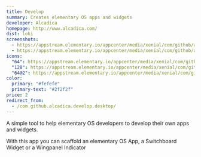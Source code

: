 ```yaml
---
title: Develop
summary: Creates elementary OS apps and widgets
developer: Alcadica
homepage: http://www.alcadica.com/
dist: loki
screenshots:
  - https://appstream.elementary.io/appcenter/media/xenial/com/github/alcadica.develop.desktop/ABEA72FBEE157E4628262A6A32DDE31B/screenshots/image-1_orig.png
  - https://appstream.elementary.io/appcenter/media/xenial/com/github/alcadica.develop.desktop/ABEA72FBEE157E4628262A6A32DDE31B/screenshots/image-2_orig.png
icons:
  "64": https://appstream.elementary.io/appcenter/media/xenial/com/github/alcadica.develop.desktop/ABEA72FBEE157E4628262A6A32DDE31B/icons/64x64/com.github.alcadica.develop_com.github.alcadica.develop.png
  "128": https://appstream.elementary.io/appcenter/media/xenial/com/github/alcadica.develop.desktop/ABEA72FBEE157E4628262A6A32DDE31B/icons/128x128/com.github.alcadica.develop_com.github.alcadica.develop.png
  "64@2": https://appstream.elementary.io/appcenter/media/xenial/com/github/alcadica.develop.desktop/ABEA72FBEE157E4628262A6A32DDE31B/icons/64x64@2/com.github.alcadica.develop_com.github.alcadica.develop.png
color:
  primary: "#fefefe"
  primary-text: "#2f2f2f"
price: 2
redirect_from:
  - /com.github.alcadica.develop.desktop/
---
```


<p>A simple tool to help elementary OS developers to develop their own apps and widgets.</p>
<p>With this app you can scaffold an elementary OS App, a Switchboard Widget or a Wingpanel Indicator</p>